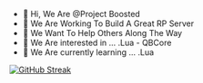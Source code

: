 - 👋 Hi, We Are @Project Boosted
- 👀 We Are Working To Build A Great RP Server
- 👀 We Want To Help Others Along The Way
- 👀 We Are interested in ... .Lua - QBCore
- 🌱 We Are currently learning ... .Lua

[![GitHub Streak](http://github-readme-streak-stats.herokuapp.com?user=Project-Boosted&theme=dark&hide_border=true&date_format=j%20M%5B%20Y%5D)](https://git.io/streak-stats)

<!---
Project-Boosted/Project-Boosted is a ✨ special ✨ repository because its `README.md` (this file) appears on your GitHub profile.
You can click the Preview link to take a look at your changes.
--->
